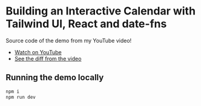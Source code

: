 # Building an Interactive Calendar with Tailwind UI, React and date-fns

Source code of the demo from my YouTube video!

- [Watch on YouTube](https://www.youtube.com/watch?v=9ySmMd5Cjc0)
- [See the diff from the video](https://github.com/samselikoff/2022-05-11-tailwind-ui-interactive-calendar/commit/300b29c1d1e2ddf9b342462efd08ed2fdb156920)

## Running the demo locally

```sh
npm i
npm run dev
```
